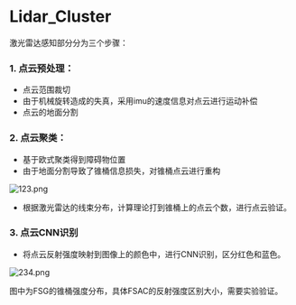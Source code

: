 # Lidar_Cluster

激光雷达感知部分分为三个步骤：



### 1. 点云预处理：

- 点云范围裁切
- 由于机械旋转造成的失真，采用imu的速度信息对点云进行运动补偿
- 点云的地面分割

### 2. 点云聚类：

- 基于欧式聚类得到障碍物位置
- 由于地面分割导致了锥桶信息损失，对锥桶点云进行重构

![123.png](https://cdn.nlark.com/yuque/0/2020/png/744567/1581077081296-2e0e407e-c99d-4e6e-8cfb-c447f18ebaf2.png)

- 根据激光雷达的线束分布，计算理论打到锥桶上的点云个数，进行点云验证。

### 3. 点云CNN识别

- 将点云反射强度映射到图像上的颜色中，进行CNN识别，区分红色和蓝色。

![234.png](https://cdn.nlark.com/yuque/0/2020/png/744567/1581077576189-ac32ca23-661a-4902-82e4-6a78641c09ca.png)

图中为FSG的锥桶强度分布，具体FSAC的反射强度区别大小，需要实验验证。